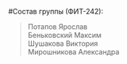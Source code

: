 #Состав группы (ФИТ-242):
>Потапов Ярослав  
>Беньковский Максим  
>Шушакова Виктория  
>Мирошникова Александра
